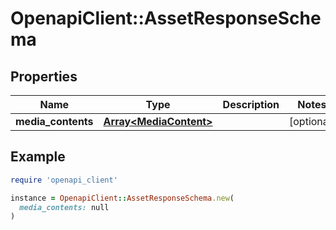 # OpenapiClient::AssetResponseSchema

## Properties

| Name | Type | Description | Notes |
| ---- | ---- | ----------- | ----- |
| **media_contents** | [**Array&lt;MediaContent&gt;**](MediaContent.md) |  | [optional] |

## Example

```ruby
require 'openapi_client'

instance = OpenapiClient::AssetResponseSchema.new(
  media_contents: null
)
```

